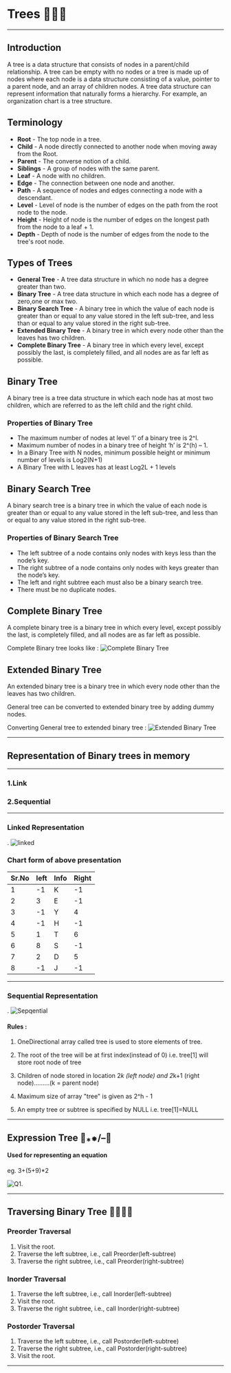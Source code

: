# Trees 🌳🌴🌲
---

## Introduction

A tree is a data structure that consists of nodes in a parent/child relationship. A tree can be empty with no nodes or a tree is made up of nodes where each node is a data structure consisting of a value, pointer to a parent node, and an array of children nodes. A tree data structure can represent information that naturally forms a hierarchy. For example, an organization chart is a tree structure.

## Terminology

-   **Root** - The top node in a tree.
-   **Child** - A node directly connected to another node when moving away from the Root.
-   **Parent** - The converse notion of a child.
-   **Siblings** - A group of nodes with the same parent.
-   **Leaf** - A node with no children.
-   **Edge** - The connection between one node and another.
-   **Path** - A sequence of nodes and edges connecting a node with a descendant.
-   **Level** - Level of node is the number of edges on the path from the root node to the node.
-   **Height** - Height of node is the number of edges on the longest path from the node to a leaf + 1.
-   **Depth** - Depth of node is the number of edges from the node to the tree's root node.

## Types of Trees

-  **General Tree** - A tree data structure in which no node has a degree greater than two.
-  **Binary Tree** - A tree data structure in which each node has a degree of zero,one or max two.
-  **Binary Search Tree** - A binary tree in which the value of each node is greater than or equal to any value stored in the left sub-tree, and less than or equal to any value stored in the right sub-tree.
-  **Extended Binary Tree** - A binary tree in which every node other than the leaves has two children.
-  **Complete Binary Tree** - A binary tree in which every level, except possibly the last, is completely filled, and all nodes are as far left as possible.

## Binary Tree

A binary tree is a tree data structure in which each node has at most two children, which are referred to as the left child and the right child.

### Properties of Binary Tree

-  The maximum number of nodes at level ‘l’ of a binary tree is 2^l.
-  Maximum number of nodes in a binary tree of height ‘h’ is 2^(h) – 1.
-  In a Binary Tree with N nodes, minimum possible height or minimum number of levels is  Log2(N+1)
-  A Binary Tree with L leaves has at least  Log2L + 1  levels

## Binary Search Tree

A binary search tree is a binary tree in which the value of each node is greater than or equal to any value stored in the left sub-tree, and less than or equal to any value stored in the right sub-tree.

### Properties of Binary Search Tree

-  The left subtree of a node contains only nodes with keys less than the node’s key.
-  The right subtree of a node contains only nodes with keys greater than the node’s key.
-  The left and right subtree each must also be a binary search tree.
-  There must be no duplicate nodes.

## Complete Binary Tree

A complete binary tree is a binary tree in which every level, except possibly the last, is completely filled, and all nodes are as far left as possible.

Complete Binary tree looks like :
       ![Complete Binary Tree](https://cdn-images-1.medium.com/max/1600/1*D7IQwA9GtQLI1qAmL-bZPw.gif)


## Extended Binary Tree

An extended binary tree is a binary tree in which every node other than the leaves has two children.

General tree can be converted to extended binary tree by adding dummy nodes.

Converting General tree to extended binary tree :
        ![Extended Binary Tree](https://www.careerride.com/images/DS5.png)

---
## Representation of Binary trees in memory
---
### 1.Link
### 2.Sequential
---
### Linked Representation
. 
        ![linked](https://i.ytimg.com/vi/NKvOc58_tPM/maxresdefault.jpg)       

### Chart form of above presentation


| Sr.No | left  | Info  |Right  |
|-------|-------|-------|-------|
|   1   |   -1  |   K   | -1    |
|   2   |   3   |   E   |  -1   |
|   3   |   -1  |   Y   |  4    |
|   4   |   -1  |   H   |  -1   |
|   5   |    1  |   T   |   6   |
|   6   |    8  |   S   |   -1  |
|   7   |    2  |   D   |   5   |
|   8   |   -1  |   J   |  -1   |       
---



### Sequential Representation
.
    ![Sepqential](https://qph.fs.quoracdn.net/main-qimg-8b624abadb47f61cee1cc99c6bdf3475)

#### Rules :

1. OneDirectional array called tree is used to store elements of tree.
2. The root of the tree will be at first index(instead of 0)
         i.e. tree[1] will store root node of tree

3. Children of node stored in location 2*k (left node) and
         2*k+1 (right node).........(k = parent node)

4. Maximum size of array "tree" is given as 2^h - 1

5.  An empty tree or subtree is specified by NULL
        i.e. tree[1]=NULL
---

## Expression Tree 🌲⁎⁕/–🌲

#### Used for representing an equation

eg. 3+(5+9)*2 

![Q1.](https://cdncontribute.geeksforgeeks.org/wp-content/uploads/expression-tree.png)

---
## Traversing Binary Tree 🫱🏻‍🫲🏻

### Preorder Traversal

1. Visit the root.
2. Traverse the left subtree, i.e., call Preorder(left-subtree)
3. Traverse the right subtree, i.e., call Preorder(right-subtree)

### Inorder Traversal

1. Traverse the left subtree, i.e., call Inorder(left-subtree)
2. Visit the root.
3. Traverse the right subtree, i.e., call Inorder(right-subtree)

### Postorder Traversal

1. Traverse the left subtree, i.e., call Postorder(left-subtree)
2. Traverse the right subtree, i.e., call Postorder(right-subtree)
3. Visit the root.

---